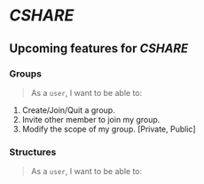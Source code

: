 # _CSHARE_
## Upcoming features for _CSHARE_

### Groups
> As a `user`, I want to be able to: 

1. Create/Join/Quit a group.
2. Invite other member to join my group.
3. Modify the scope of my group. [Private, Public]

### Structures
> As a `user`, I want to be able to:
